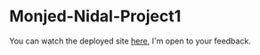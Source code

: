 # Monjed-Nidal-Project1

You can watch the deployed site [here](https://sd-1023.github.io/Monjed-Nidal-Project1/), I'm open to your feedback.
